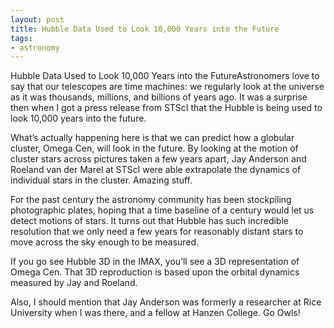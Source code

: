 ```yaml
---
layout: post
title: Hubble Data Used to Look 10,000 Years into the Future
tags:
- astronomy
---
```

Hubble Data Used to Look 10,000 Years into the FutureAstronomers love to say that our telescopes are time machines: we regularly look at the universe as it was thousands, millions, and billions of years ago. It was a surprise then when I got a press release from STScI that the Hubble is being used to look 10,000 years into the future.

What’s actually happening here is that we can predict how a globular cluster, Omega Cen, will look in the future. By looking at the motion of cluster stars across pictures taken a few years apart, Jay Anderson and Roeland van der Marel at STScI were able extrapolate the dynamics of individual stars in the cluster. Amazing stuff.

For the past century the astronomy community has been stockpiling photographic plates, hoping that a time baseline of a century would let us detect motions of stars. It turns out that Hubble has such incredible resolution that we only need a few years for reasonably distant stars to move across the sky enough to be measured.

If you go see Hubble 3D in the IMAX, you’ll see a 3D representation of Omega Cen. That 3D reproduction is based upon the orbital dynamics measured by Jay and Roeland.

Also, I should mention that Jay Anderson was formerly a researcher at Rice University when I was there, and a fellow at Hanzen College. Go Owls!
